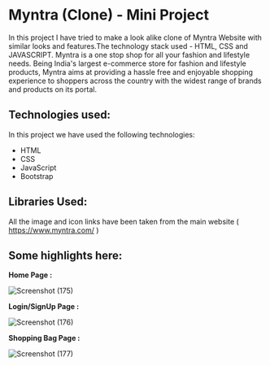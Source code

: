# Myntra (Clone) - Mini Project

In this project I have tried to make a look alike clone of Myntra Website with similar looks and features.The technology stack used - HTML, CSS and JAVASCRIPT.
Myntra is a one stop shop for all your fashion and lifestyle needs. Being India's largest e-commerce store for fashion and lifestyle products, Myntra aims at providing a hassle free and enjoyable shopping experience to shoppers across the country with the widest range of brands and products on its portal. 

## Technologies used:

In this project we have used the following technologies:

- HTML
- CSS
- JavaScript
- Bootstrap

## Libraries Used:

All the image and icon links have been taken from the main website ( https://www.myntra.com/ )

## Some highlights here:

**Home Page :**

 ![Screenshot (175)](https://github.com/YuvrajNarayanMishra/MyntraClone_MajorProject/assets/99082388/11da6eba-5720-4e52-92fa-db693f5b3596)


**Login/SignUp Page :**

![Screenshot (176)](https://github.com/YuvrajNarayanMishra/MyntraClone_MajorProject/assets/99082388/58d16021-8473-4886-b0e8-5274e9d6e873) 


**Shopping Bag Page :**

![Screenshot (177)](https://github.com/YuvrajNarayanMishra/MyntraClone_MajorProject/assets/99082388/7750ab70-fdc5-4096-b7f9-becb8f56ef95)
